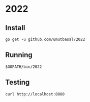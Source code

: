 # 2022

## Install
`go get -u github.com/umutbasal/2022`

## Running
`$GOPATH/bin/2022`

## Testing
`curl http://localhost:8080`